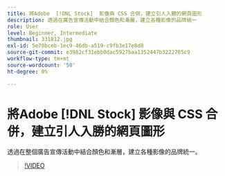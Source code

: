 ```yaml
---
title: 將Adobe  [!DNL Stock]  影像與 CSS 合併，建立引人入勝的網頁圖形
description: 透過在廣告宣傳活動中結合顏色和漸層，建立各種影像的品牌統一
role: User
level: Beginner, Intermediate
thumbnail: 331812.jpg
exl-id: 5e70bceb-1ec9-46db-a519-c9fb3e17e8d8
source-git-commit: e3982cf31ebb0dac5927baa1352447b3222785c9
workflow-type: tm+mt
source-wordcount: '50'
ht-degree: 0%

---
```


# 將Adobe [!DNL Stock] 影像與 CSS 合併，建立引人入勝的網頁圖形

透過在整個廣告宣傳活動中結合顏色和漸層，建立各種影像的品牌統一。

>[!VIDEO](https://video.tv.adobe.com/v/331812?hidetitle=true)

